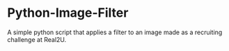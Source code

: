 # Python-Image-Filter
A simple python script that applies a filter to an image made as a recruiting challenge at Real2U.
